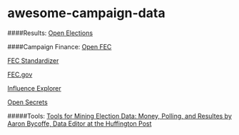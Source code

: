 # awesome-campaign-data


####Results:
[Open Elections](https://github.com/openelections)

####Campaign Finance:
[Open FEC](openfec.gov)

[FEC Standardizer](https://github.com/cjdd3b/fec-standardizer)

[FEC.gov](http://fec.gov)

[Influence Explorer](influenceexplorer.sunlightfoundation.org)

[Open Secrets](https://www.opensecrets.org/)

#####Tools:
[Tools for Mining Election Data: Money, Polling, and Resultes by Aaron Bycoffe, Data Editor at the Huffington Post ](http://bycoffe.com/mining-election-data/#/)


